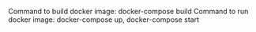 Command to build docker image: docker-compose build
Command to run docker image: docker-compose up, docker-compose start
